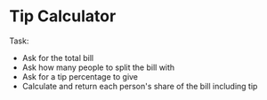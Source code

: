 # Tip Calculator

Task:
- Ask for the total bill
- Ask how many people to split the bill with
- Ask for a tip percentage to give
- Calculate and return each person's share of the bill including tip